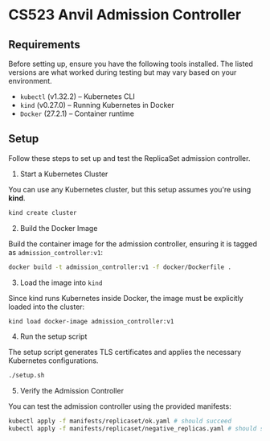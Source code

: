 # CS523 Anvil Admission Controller

## Requirements
Before setting up, ensure you have the following tools installed. The listed versions are what worked during testing but may vary based on your environment.

- `kubectl` (v1.32.2) – Kubernetes CLI
- `kind` (v0.27.0) – Running Kubernetes in Docker
- `Docker` (27.2.1) – Container runtime

## Setup

Follow these steps to set up and test the ReplicaSet admission controller.



1. Start a Kubernetes Cluster

You can use any Kubernetes cluster, but this setup assumes you're using **kind**.
```bash
kind create cluster
```

2. Build the Docker Image

Build the container image for the admission controller, ensuring it is tagged as `admission_controller:v1`:
```bash
docker build -t admission_controller:v1 -f docker/Dockerfile .
```

3. Load the image into `kind`

Since kind runs Kubernetes inside Docker, the image must be explicitly loaded into the cluster:
```bash
kind load docker-image admission_controller:v1
```

4. Run the setup script

The setup script generates TLS certificates and applies the necessary Kubernetes configurations.
```bash
./setup.sh
```

5.  Verify the Admission Controller

You can test the admission controller using the provided manifests:
```bash
kubectl apply -f manifests/replicaset/ok.yaml # should succeed
kubectl apply -f manifests/replicaset/negative_replicas.yaml # should show "admission webhook "admission-server.default.svc" denied the request:..."
```

